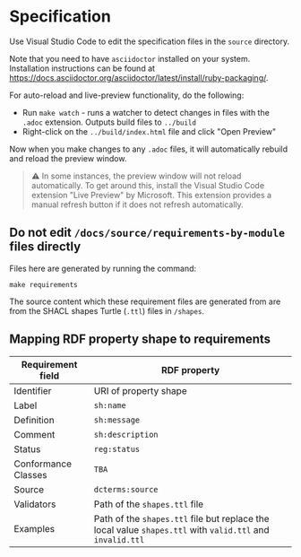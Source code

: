 # Specification

Use Visual Studio Code to edit the specification files in the `source` directory.

Note that you need to have `asciidoctor` installed on your system. Installation instructions can be found at https://docs.asciidoctor.org/asciidoctor/latest/install/ruby-packaging/.

For auto-reload and live-preview functionality, do the following:

- Run `make watch` - runs a watcher to detect changes in files with the `.adoc` extension. Outputs build files to `../build`
- Right-click on the `../build/index.html` file and click "Open Preview"

Now when you make changes to any `.adoc` files, it will automatically rebuild and reload the preview window.

> :warning: In some instances, the preview window will not reload automatically. To get around this, install the Visual Studio Code extension "Live Preview" by Microsoft. This extension provides a manual refresh button if it does not refresh automatically.

## Do not edit `/docs/source/requirements-by-module` files directly

Files here are generated by running the command:

```
make requirements
```

The source content which these requirement files are generated from are from the SHACL shapes Turtle (`.ttl`) files in `/shapes`.

## Mapping RDF property shape to requirements

| Requirement field   | RDF property                                                                                              |
| ------------------- | --------------------------------------------------------------------------------------------------------- |
| Identifier          | URI of property shape                                                                                     |
| Label               | `sh:name`                                                                                                 |
| Definition          | `sh:message`                                                                                              |
| Comment             | `sh:description`                                                                                          |
| Status              | `reg:status`                                                                                              |
| Conformance Classes | `TBA`                                                                                                     |
| Source              | `dcterms:source`                                                                                          |
| Validators          | Path of the `shapes.ttl` file                                                                             |
| Examples            | Path of the `shapes.ttl` file but replace the local value `shapes.ttl` with `valid.ttl` and `invalid.ttl` |
